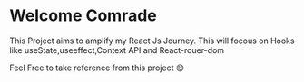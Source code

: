 # Welcome Comrade

This Project aims to amplify my React Js Journey.
This will focous on Hooks like useState,useeffect,Context API and React-rouer-dom

Feel Free to take reference from this project 😊

